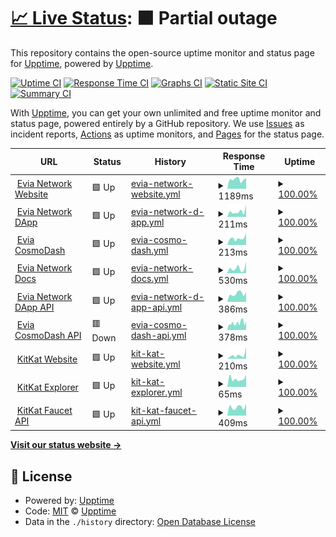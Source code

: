 # [📈 Live Status](https://status.evia.network): <!--live status--> **🟧 Partial outage**

This repository contains the open-source uptime monitor and status page for [Upptime](https://upptime.js.org), powered by [Upptime](https://github.com/upptime/upptime).

[![Uptime CI](https://github.com/max-evia/max-evia.github.io/workflows/Uptime%20CI/badge.svg)](https://github.com/max-evia/max-evia.github.io/actions?query=workflow%3A%22Uptime+CI%22)
[![Response Time CI](https://github.com/max-evia/max-evia.github.io/workflows/Response%20Time%20CI/badge.svg)](https://github.com/max-evia/max-evia.github.io/actions?query=workflow%3A%22Response+Time+CI%22)
[![Graphs CI](https://github.com/max-evia/max-evia.github.io/workflows/Graphs%20CI/badge.svg)](https://github.com/max-evia/max-evia.github.io/actions?query=workflow%3A%22Graphs+CI%22)
[![Static Site CI](https://github.com/max-evia/max-evia.github.io/workflows/Static%20Site%20CI/badge.svg)](https://github.com/max-evia/max-evia.github.io/actions?query=workflow%3A%22Static+Site+CI%22)
[![Summary CI](https://github.com/max-evia/max-evia.github.io/workflows/Summary%20CI/badge.svg)](https://github.com/max-evia/max-evia.github.io/actions?query=workflow%3A%22Summary+CI%22)

With [Upptime](https://upptime.js.org), you can get your own unlimited and free uptime monitor and status page, powered entirely by a GitHub repository. We use [Issues](https://github.com/upptime/upptime/issues) as incident reports, [Actions](https://github.com/max-evia/max-evia.github.io/actions) as uptime monitors, and [Pages](https://status.evia.network) for the status page.

<!--start: status pages-->
<!-- This summary is generated by Upptime (https://github.com/upptime/upptime) -->
<!-- Do not edit this manually, your changes will be overwritten -->
<!-- prettier-ignore -->
| URL | Status | History | Response Time | Uptime |
| --- | ------ | ------- | ------------- | ------ |
| <img alt="" src="https://icons.duckduckgo.com/ip3/www.evia.network.ico" height="13"> [Evia Network Website](https://www.evia.network) | 🟩 Up | [evia-network-website.yml](https://github.com/max-evia/max-evia.github.io/commits/HEAD/history/evia-network-website.yml) | <details><summary><img alt="Response time graph" src="./graphs/evia-network-website/response-time-week.png" height="20"> 1189ms</summary><br><a href="https://status.evia.network/history/evia-network-website"><img alt="Response time 691" src="https://img.shields.io/endpoint?url=https%3A%2F%2Fraw.githubusercontent.com%2Fmax-evia%2Fmax-evia.github.io%2FHEAD%2Fapi%2Fevia-network-website%2Fresponse-time.json"></a><br><a href="https://status.evia.network/history/evia-network-website"><img alt="24-hour response time 1369" src="https://img.shields.io/endpoint?url=https%3A%2F%2Fraw.githubusercontent.com%2Fmax-evia%2Fmax-evia.github.io%2FHEAD%2Fapi%2Fevia-network-website%2Fresponse-time-day.json"></a><br><a href="https://status.evia.network/history/evia-network-website"><img alt="7-day response time 1189" src="https://img.shields.io/endpoint?url=https%3A%2F%2Fraw.githubusercontent.com%2Fmax-evia%2Fmax-evia.github.io%2FHEAD%2Fapi%2Fevia-network-website%2Fresponse-time-week.json"></a><br><a href="https://status.evia.network/history/evia-network-website"><img alt="30-day response time 1082" src="https://img.shields.io/endpoint?url=https%3A%2F%2Fraw.githubusercontent.com%2Fmax-evia%2Fmax-evia.github.io%2FHEAD%2Fapi%2Fevia-network-website%2Fresponse-time-month.json"></a><br><a href="https://status.evia.network/history/evia-network-website"><img alt="1-year response time 691" src="https://img.shields.io/endpoint?url=https%3A%2F%2Fraw.githubusercontent.com%2Fmax-evia%2Fmax-evia.github.io%2FHEAD%2Fapi%2Fevia-network-website%2Fresponse-time-year.json"></a></details> | <details><summary><a href="https://status.evia.network/history/evia-network-website">100.00%</a></summary><a href="https://status.evia.network/history/evia-network-website"><img alt="All-time uptime 99.99%" src="https://img.shields.io/endpoint?url=https%3A%2F%2Fraw.githubusercontent.com%2Fmax-evia%2Fmax-evia.github.io%2FHEAD%2Fapi%2Fevia-network-website%2Fuptime.json"></a><br><a href="https://status.evia.network/history/evia-network-website"><img alt="24-hour uptime 100.00%" src="https://img.shields.io/endpoint?url=https%3A%2F%2Fraw.githubusercontent.com%2Fmax-evia%2Fmax-evia.github.io%2FHEAD%2Fapi%2Fevia-network-website%2Fuptime-day.json"></a><br><a href="https://status.evia.network/history/evia-network-website"><img alt="7-day uptime 100.00%" src="https://img.shields.io/endpoint?url=https%3A%2F%2Fraw.githubusercontent.com%2Fmax-evia%2Fmax-evia.github.io%2FHEAD%2Fapi%2Fevia-network-website%2Fuptime-week.json"></a><br><a href="https://status.evia.network/history/evia-network-website"><img alt="30-day uptime 100.00%" src="https://img.shields.io/endpoint?url=https%3A%2F%2Fraw.githubusercontent.com%2Fmax-evia%2Fmax-evia.github.io%2FHEAD%2Fapi%2Fevia-network-website%2Fuptime-month.json"></a><br><a href="https://status.evia.network/history/evia-network-website"><img alt="1-year uptime 99.99%" src="https://img.shields.io/endpoint?url=https%3A%2F%2Fraw.githubusercontent.com%2Fmax-evia%2Fmax-evia.github.io%2FHEAD%2Fapi%2Fevia-network-website%2Fuptime-year.json"></a></details>
| <img alt="" src="https://icons.duckduckgo.com/ip3/app.evia.network.ico" height="13"> [Evia Network DApp](https://app.evia.network) | 🟩 Up | [evia-network-d-app.yml](https://github.com/max-evia/max-evia.github.io/commits/HEAD/history/evia-network-d-app.yml) | <details><summary><img alt="Response time graph" src="./graphs/evia-network-d-app/response-time-week.png" height="20"> 211ms</summary><br><a href="https://status.evia.network/history/evia-network-d-app"><img alt="Response time 370" src="https://img.shields.io/endpoint?url=https%3A%2F%2Fraw.githubusercontent.com%2Fmax-evia%2Fmax-evia.github.io%2FHEAD%2Fapi%2Fevia-network-d-app%2Fresponse-time.json"></a><br><a href="https://status.evia.network/history/evia-network-d-app"><img alt="24-hour response time 474" src="https://img.shields.io/endpoint?url=https%3A%2F%2Fraw.githubusercontent.com%2Fmax-evia%2Fmax-evia.github.io%2FHEAD%2Fapi%2Fevia-network-d-app%2Fresponse-time-day.json"></a><br><a href="https://status.evia.network/history/evia-network-d-app"><img alt="7-day response time 211" src="https://img.shields.io/endpoint?url=https%3A%2F%2Fraw.githubusercontent.com%2Fmax-evia%2Fmax-evia.github.io%2FHEAD%2Fapi%2Fevia-network-d-app%2Fresponse-time-week.json"></a><br><a href="https://status.evia.network/history/evia-network-d-app"><img alt="30-day response time 235" src="https://img.shields.io/endpoint?url=https%3A%2F%2Fraw.githubusercontent.com%2Fmax-evia%2Fmax-evia.github.io%2FHEAD%2Fapi%2Fevia-network-d-app%2Fresponse-time-month.json"></a><br><a href="https://status.evia.network/history/evia-network-d-app"><img alt="1-year response time 370" src="https://img.shields.io/endpoint?url=https%3A%2F%2Fraw.githubusercontent.com%2Fmax-evia%2Fmax-evia.github.io%2FHEAD%2Fapi%2Fevia-network-d-app%2Fresponse-time-year.json"></a></details> | <details><summary><a href="https://status.evia.network/history/evia-network-d-app">100.00%</a></summary><a href="https://status.evia.network/history/evia-network-d-app"><img alt="All-time uptime 99.99%" src="https://img.shields.io/endpoint?url=https%3A%2F%2Fraw.githubusercontent.com%2Fmax-evia%2Fmax-evia.github.io%2FHEAD%2Fapi%2Fevia-network-d-app%2Fuptime.json"></a><br><a href="https://status.evia.network/history/evia-network-d-app"><img alt="24-hour uptime 100.00%" src="https://img.shields.io/endpoint?url=https%3A%2F%2Fraw.githubusercontent.com%2Fmax-evia%2Fmax-evia.github.io%2FHEAD%2Fapi%2Fevia-network-d-app%2Fuptime-day.json"></a><br><a href="https://status.evia.network/history/evia-network-d-app"><img alt="7-day uptime 100.00%" src="https://img.shields.io/endpoint?url=https%3A%2F%2Fraw.githubusercontent.com%2Fmax-evia%2Fmax-evia.github.io%2FHEAD%2Fapi%2Fevia-network-d-app%2Fuptime-week.json"></a><br><a href="https://status.evia.network/history/evia-network-d-app"><img alt="30-day uptime 100.00%" src="https://img.shields.io/endpoint?url=https%3A%2F%2Fraw.githubusercontent.com%2Fmax-evia%2Fmax-evia.github.io%2FHEAD%2Fapi%2Fevia-network-d-app%2Fuptime-month.json"></a><br><a href="https://status.evia.network/history/evia-network-d-app"><img alt="1-year uptime 99.99%" src="https://img.shields.io/endpoint?url=https%3A%2F%2Fraw.githubusercontent.com%2Fmax-evia%2Fmax-evia.github.io%2FHEAD%2Fapi%2Fevia-network-d-app%2Fuptime-year.json"></a></details>
| <img alt="" src="https://icons.duckduckgo.com/ip3/cosmodash.evia.network.ico" height="13"> [Evia CosmoDash](https://cosmodash.evia.network) | 🟩 Up | [evia-cosmo-dash.yml](https://github.com/max-evia/max-evia.github.io/commits/HEAD/history/evia-cosmo-dash.yml) | <details><summary><img alt="Response time graph" src="./graphs/evia-cosmo-dash/response-time-week.png" height="20"> 213ms</summary><br><a href="https://status.evia.network/history/evia-cosmo-dash"><img alt="Response time 421" src="https://img.shields.io/endpoint?url=https%3A%2F%2Fraw.githubusercontent.com%2Fmax-evia%2Fmax-evia.github.io%2FHEAD%2Fapi%2Fevia-cosmo-dash%2Fresponse-time.json"></a><br><a href="https://status.evia.network/history/evia-cosmo-dash"><img alt="24-hour response time 374" src="https://img.shields.io/endpoint?url=https%3A%2F%2Fraw.githubusercontent.com%2Fmax-evia%2Fmax-evia.github.io%2FHEAD%2Fapi%2Fevia-cosmo-dash%2Fresponse-time-day.json"></a><br><a href="https://status.evia.network/history/evia-cosmo-dash"><img alt="7-day response time 213" src="https://img.shields.io/endpoint?url=https%3A%2F%2Fraw.githubusercontent.com%2Fmax-evia%2Fmax-evia.github.io%2FHEAD%2Fapi%2Fevia-cosmo-dash%2Fresponse-time-week.json"></a><br><a href="https://status.evia.network/history/evia-cosmo-dash"><img alt="30-day response time 271" src="https://img.shields.io/endpoint?url=https%3A%2F%2Fraw.githubusercontent.com%2Fmax-evia%2Fmax-evia.github.io%2FHEAD%2Fapi%2Fevia-cosmo-dash%2Fresponse-time-month.json"></a><br><a href="https://status.evia.network/history/evia-cosmo-dash"><img alt="1-year response time 421" src="https://img.shields.io/endpoint?url=https%3A%2F%2Fraw.githubusercontent.com%2Fmax-evia%2Fmax-evia.github.io%2FHEAD%2Fapi%2Fevia-cosmo-dash%2Fresponse-time-year.json"></a></details> | <details><summary><a href="https://status.evia.network/history/evia-cosmo-dash">100.00%</a></summary><a href="https://status.evia.network/history/evia-cosmo-dash"><img alt="All-time uptime 99.84%" src="https://img.shields.io/endpoint?url=https%3A%2F%2Fraw.githubusercontent.com%2Fmax-evia%2Fmax-evia.github.io%2FHEAD%2Fapi%2Fevia-cosmo-dash%2Fuptime.json"></a><br><a href="https://status.evia.network/history/evia-cosmo-dash"><img alt="24-hour uptime 100.00%" src="https://img.shields.io/endpoint?url=https%3A%2F%2Fraw.githubusercontent.com%2Fmax-evia%2Fmax-evia.github.io%2FHEAD%2Fapi%2Fevia-cosmo-dash%2Fuptime-day.json"></a><br><a href="https://status.evia.network/history/evia-cosmo-dash"><img alt="7-day uptime 100.00%" src="https://img.shields.io/endpoint?url=https%3A%2F%2Fraw.githubusercontent.com%2Fmax-evia%2Fmax-evia.github.io%2FHEAD%2Fapi%2Fevia-cosmo-dash%2Fuptime-week.json"></a><br><a href="https://status.evia.network/history/evia-cosmo-dash"><img alt="30-day uptime 100.00%" src="https://img.shields.io/endpoint?url=https%3A%2F%2Fraw.githubusercontent.com%2Fmax-evia%2Fmax-evia.github.io%2FHEAD%2Fapi%2Fevia-cosmo-dash%2Fuptime-month.json"></a><br><a href="https://status.evia.network/history/evia-cosmo-dash"><img alt="1-year uptime 99.84%" src="https://img.shields.io/endpoint?url=https%3A%2F%2Fraw.githubusercontent.com%2Fmax-evia%2Fmax-evia.github.io%2FHEAD%2Fapi%2Fevia-cosmo-dash%2Fuptime-year.json"></a></details>
| <img alt="" src="https://icons.duckduckgo.com/ip3/docs.evia.network.ico" height="13"> [Evia Network Docs](https://docs.evia.network) | 🟩 Up | [evia-network-docs.yml](https://github.com/max-evia/max-evia.github.io/commits/HEAD/history/evia-network-docs.yml) | <details><summary><img alt="Response time graph" src="./graphs/evia-network-docs/response-time-week.png" height="20"> 530ms</summary><br><a href="https://status.evia.network/history/evia-network-docs"><img alt="Response time 470" src="https://img.shields.io/endpoint?url=https%3A%2F%2Fraw.githubusercontent.com%2Fmax-evia%2Fmax-evia.github.io%2FHEAD%2Fapi%2Fevia-network-docs%2Fresponse-time.json"></a><br><a href="https://status.evia.network/history/evia-network-docs"><img alt="24-hour response time 1220" src="https://img.shields.io/endpoint?url=https%3A%2F%2Fraw.githubusercontent.com%2Fmax-evia%2Fmax-evia.github.io%2FHEAD%2Fapi%2Fevia-network-docs%2Fresponse-time-day.json"></a><br><a href="https://status.evia.network/history/evia-network-docs"><img alt="7-day response time 530" src="https://img.shields.io/endpoint?url=https%3A%2F%2Fraw.githubusercontent.com%2Fmax-evia%2Fmax-evia.github.io%2FHEAD%2Fapi%2Fevia-network-docs%2Fresponse-time-week.json"></a><br><a href="https://status.evia.network/history/evia-network-docs"><img alt="30-day response time 611" src="https://img.shields.io/endpoint?url=https%3A%2F%2Fraw.githubusercontent.com%2Fmax-evia%2Fmax-evia.github.io%2FHEAD%2Fapi%2Fevia-network-docs%2Fresponse-time-month.json"></a><br><a href="https://status.evia.network/history/evia-network-docs"><img alt="1-year response time 470" src="https://img.shields.io/endpoint?url=https%3A%2F%2Fraw.githubusercontent.com%2Fmax-evia%2Fmax-evia.github.io%2FHEAD%2Fapi%2Fevia-network-docs%2Fresponse-time-year.json"></a></details> | <details><summary><a href="https://status.evia.network/history/evia-network-docs">100.00%</a></summary><a href="https://status.evia.network/history/evia-network-docs"><img alt="All-time uptime 99.96%" src="https://img.shields.io/endpoint?url=https%3A%2F%2Fraw.githubusercontent.com%2Fmax-evia%2Fmax-evia.github.io%2FHEAD%2Fapi%2Fevia-network-docs%2Fuptime.json"></a><br><a href="https://status.evia.network/history/evia-network-docs"><img alt="24-hour uptime 100.00%" src="https://img.shields.io/endpoint?url=https%3A%2F%2Fraw.githubusercontent.com%2Fmax-evia%2Fmax-evia.github.io%2FHEAD%2Fapi%2Fevia-network-docs%2Fuptime-day.json"></a><br><a href="https://status.evia.network/history/evia-network-docs"><img alt="7-day uptime 100.00%" src="https://img.shields.io/endpoint?url=https%3A%2F%2Fraw.githubusercontent.com%2Fmax-evia%2Fmax-evia.github.io%2FHEAD%2Fapi%2Fevia-network-docs%2Fuptime-week.json"></a><br><a href="https://status.evia.network/history/evia-network-docs"><img alt="30-day uptime 100.00%" src="https://img.shields.io/endpoint?url=https%3A%2F%2Fraw.githubusercontent.com%2Fmax-evia%2Fmax-evia.github.io%2FHEAD%2Fapi%2Fevia-network-docs%2Fuptime-month.json"></a><br><a href="https://status.evia.network/history/evia-network-docs"><img alt="1-year uptime 99.96%" src="https://img.shields.io/endpoint?url=https%3A%2F%2Fraw.githubusercontent.com%2Fmax-evia%2Fmax-evia.github.io%2FHEAD%2Fapi%2Fevia-network-docs%2Fuptime-year.json"></a></details>
| <img alt="" src="https://icons.duckduckgo.com/ip3/api.propel.evianetwork.com.ico" height="13"> [Evia Network DApp API](https://api.propel.evianetwork.com) | 🟩 Up | [evia-network-d-app-api.yml](https://github.com/max-evia/max-evia.github.io/commits/HEAD/history/evia-network-d-app-api.yml) | <details><summary><img alt="Response time graph" src="./graphs/evia-network-d-app-api/response-time-week.png" height="20"> 386ms</summary><br><a href="https://status.evia.network/history/evia-network-d-app-api"><img alt="Response time 407" src="https://img.shields.io/endpoint?url=https%3A%2F%2Fraw.githubusercontent.com%2Fmax-evia%2Fmax-evia.github.io%2FHEAD%2Fapi%2Fevia-network-d-app-api%2Fresponse-time.json"></a><br><a href="https://status.evia.network/history/evia-network-d-app-api"><img alt="24-hour response time 459" src="https://img.shields.io/endpoint?url=https%3A%2F%2Fraw.githubusercontent.com%2Fmax-evia%2Fmax-evia.github.io%2FHEAD%2Fapi%2Fevia-network-d-app-api%2Fresponse-time-day.json"></a><br><a href="https://status.evia.network/history/evia-network-d-app-api"><img alt="7-day response time 386" src="https://img.shields.io/endpoint?url=https%3A%2F%2Fraw.githubusercontent.com%2Fmax-evia%2Fmax-evia.github.io%2FHEAD%2Fapi%2Fevia-network-d-app-api%2Fresponse-time-week.json"></a><br><a href="https://status.evia.network/history/evia-network-d-app-api"><img alt="30-day response time 383" src="https://img.shields.io/endpoint?url=https%3A%2F%2Fraw.githubusercontent.com%2Fmax-evia%2Fmax-evia.github.io%2FHEAD%2Fapi%2Fevia-network-d-app-api%2Fresponse-time-month.json"></a><br><a href="https://status.evia.network/history/evia-network-d-app-api"><img alt="1-year response time 407" src="https://img.shields.io/endpoint?url=https%3A%2F%2Fraw.githubusercontent.com%2Fmax-evia%2Fmax-evia.github.io%2FHEAD%2Fapi%2Fevia-network-d-app-api%2Fresponse-time-year.json"></a></details> | <details><summary><a href="https://status.evia.network/history/evia-network-d-app-api">100.00%</a></summary><a href="https://status.evia.network/history/evia-network-d-app-api"><img alt="All-time uptime 99.96%" src="https://img.shields.io/endpoint?url=https%3A%2F%2Fraw.githubusercontent.com%2Fmax-evia%2Fmax-evia.github.io%2FHEAD%2Fapi%2Fevia-network-d-app-api%2Fuptime.json"></a><br><a href="https://status.evia.network/history/evia-network-d-app-api"><img alt="24-hour uptime 100.00%" src="https://img.shields.io/endpoint?url=https%3A%2F%2Fraw.githubusercontent.com%2Fmax-evia%2Fmax-evia.github.io%2FHEAD%2Fapi%2Fevia-network-d-app-api%2Fuptime-day.json"></a><br><a href="https://status.evia.network/history/evia-network-d-app-api"><img alt="7-day uptime 100.00%" src="https://img.shields.io/endpoint?url=https%3A%2F%2Fraw.githubusercontent.com%2Fmax-evia%2Fmax-evia.github.io%2FHEAD%2Fapi%2Fevia-network-d-app-api%2Fuptime-week.json"></a><br><a href="https://status.evia.network/history/evia-network-d-app-api"><img alt="30-day uptime 100.00%" src="https://img.shields.io/endpoint?url=https%3A%2F%2Fraw.githubusercontent.com%2Fmax-evia%2Fmax-evia.github.io%2FHEAD%2Fapi%2Fevia-network-d-app-api%2Fuptime-month.json"></a><br><a href="https://status.evia.network/history/evia-network-d-app-api"><img alt="1-year uptime 99.96%" src="https://img.shields.io/endpoint?url=https%3A%2F%2Fraw.githubusercontent.com%2Fmax-evia%2Fmax-evia.github.io%2FHEAD%2Fapi%2Fevia-network-d-app-api%2Fuptime-year.json"></a></details>
| <img alt="" src="https://icons.duckduckgo.com/ip3/api.cosmodash.evia.network.ico" height="13"> [Evia CosmoDash API](https://api.cosmodash.evia.network) | 🟥 Down | [evia-cosmo-dash-api.yml](https://github.com/max-evia/max-evia.github.io/commits/HEAD/history/evia-cosmo-dash-api.yml) | <details><summary><img alt="Response time graph" src="./graphs/evia-cosmo-dash-api/response-time-week.png" height="20"> 378ms</summary><br><a href="https://status.evia.network/history/evia-cosmo-dash-api"><img alt="Response time 388" src="https://img.shields.io/endpoint?url=https%3A%2F%2Fraw.githubusercontent.com%2Fmax-evia%2Fmax-evia.github.io%2FHEAD%2Fapi%2Fevia-cosmo-dash-api%2Fresponse-time.json"></a><br><a href="https://status.evia.network/history/evia-cosmo-dash-api"><img alt="24-hour response time 392" src="https://img.shields.io/endpoint?url=https%3A%2F%2Fraw.githubusercontent.com%2Fmax-evia%2Fmax-evia.github.io%2FHEAD%2Fapi%2Fevia-cosmo-dash-api%2Fresponse-time-day.json"></a><br><a href="https://status.evia.network/history/evia-cosmo-dash-api"><img alt="7-day response time 378" src="https://img.shields.io/endpoint?url=https%3A%2F%2Fraw.githubusercontent.com%2Fmax-evia%2Fmax-evia.github.io%2FHEAD%2Fapi%2Fevia-cosmo-dash-api%2Fresponse-time-week.json"></a><br><a href="https://status.evia.network/history/evia-cosmo-dash-api"><img alt="30-day response time 378" src="https://img.shields.io/endpoint?url=https%3A%2F%2Fraw.githubusercontent.com%2Fmax-evia%2Fmax-evia.github.io%2FHEAD%2Fapi%2Fevia-cosmo-dash-api%2Fresponse-time-month.json"></a><br><a href="https://status.evia.network/history/evia-cosmo-dash-api"><img alt="1-year response time 388" src="https://img.shields.io/endpoint?url=https%3A%2F%2Fraw.githubusercontent.com%2Fmax-evia%2Fmax-evia.github.io%2FHEAD%2Fapi%2Fevia-cosmo-dash-api%2Fresponse-time-year.json"></a></details> | <details><summary><a href="https://status.evia.network/history/evia-cosmo-dash-api">100.00%</a></summary><a href="https://status.evia.network/history/evia-cosmo-dash-api"><img alt="All-time uptime 99.80%" src="https://img.shields.io/endpoint?url=https%3A%2F%2Fraw.githubusercontent.com%2Fmax-evia%2Fmax-evia.github.io%2FHEAD%2Fapi%2Fevia-cosmo-dash-api%2Fuptime.json"></a><br><a href="https://status.evia.network/history/evia-cosmo-dash-api"><img alt="24-hour uptime 99.99%" src="https://img.shields.io/endpoint?url=https%3A%2F%2Fraw.githubusercontent.com%2Fmax-evia%2Fmax-evia.github.io%2FHEAD%2Fapi%2Fevia-cosmo-dash-api%2Fuptime-day.json"></a><br><a href="https://status.evia.network/history/evia-cosmo-dash-api"><img alt="7-day uptime 100.00%" src="https://img.shields.io/endpoint?url=https%3A%2F%2Fraw.githubusercontent.com%2Fmax-evia%2Fmax-evia.github.io%2FHEAD%2Fapi%2Fevia-cosmo-dash-api%2Fuptime-week.json"></a><br><a href="https://status.evia.network/history/evia-cosmo-dash-api"><img alt="30-day uptime 99.75%" src="https://img.shields.io/endpoint?url=https%3A%2F%2Fraw.githubusercontent.com%2Fmax-evia%2Fmax-evia.github.io%2FHEAD%2Fapi%2Fevia-cosmo-dash-api%2Fuptime-month.json"></a><br><a href="https://status.evia.network/history/evia-cosmo-dash-api"><img alt="1-year uptime 99.80%" src="https://img.shields.io/endpoint?url=https%3A%2F%2Fraw.githubusercontent.com%2Fmax-evia%2Fmax-evia.github.io%2FHEAD%2Fapi%2Fevia-cosmo-dash-api%2Fuptime-year.json"></a></details>
| <img alt="" src="https://icons.duckduckgo.com/ip3/www.kitkat.zone.ico" height="13"> [KitKat Website](https://www.kitkat.zone) | 🟩 Up | [kit-kat-website.yml](https://github.com/max-evia/max-evia.github.io/commits/HEAD/history/kit-kat-website.yml) | <details><summary><img alt="Response time graph" src="./graphs/kit-kat-website/response-time-week.png" height="20"> 210ms</summary><br><a href="https://status.evia.network/history/kit-kat-website"><img alt="Response time 560" src="https://img.shields.io/endpoint?url=https%3A%2F%2Fraw.githubusercontent.com%2Fmax-evia%2Fmax-evia.github.io%2FHEAD%2Fapi%2Fkit-kat-website%2Fresponse-time.json"></a><br><a href="https://status.evia.network/history/kit-kat-website"><img alt="24-hour response time 640" src="https://img.shields.io/endpoint?url=https%3A%2F%2Fraw.githubusercontent.com%2Fmax-evia%2Fmax-evia.github.io%2FHEAD%2Fapi%2Fkit-kat-website%2Fresponse-time-day.json"></a><br><a href="https://status.evia.network/history/kit-kat-website"><img alt="7-day response time 210" src="https://img.shields.io/endpoint?url=https%3A%2F%2Fraw.githubusercontent.com%2Fmax-evia%2Fmax-evia.github.io%2FHEAD%2Fapi%2Fkit-kat-website%2Fresponse-time-week.json"></a><br><a href="https://status.evia.network/history/kit-kat-website"><img alt="30-day response time 462" src="https://img.shields.io/endpoint?url=https%3A%2F%2Fraw.githubusercontent.com%2Fmax-evia%2Fmax-evia.github.io%2FHEAD%2Fapi%2Fkit-kat-website%2Fresponse-time-month.json"></a><br><a href="https://status.evia.network/history/kit-kat-website"><img alt="1-year response time 560" src="https://img.shields.io/endpoint?url=https%3A%2F%2Fraw.githubusercontent.com%2Fmax-evia%2Fmax-evia.github.io%2FHEAD%2Fapi%2Fkit-kat-website%2Fresponse-time-year.json"></a></details> | <details><summary><a href="https://status.evia.network/history/kit-kat-website">100.00%</a></summary><a href="https://status.evia.network/history/kit-kat-website"><img alt="All-time uptime 99.21%" src="https://img.shields.io/endpoint?url=https%3A%2F%2Fraw.githubusercontent.com%2Fmax-evia%2Fmax-evia.github.io%2FHEAD%2Fapi%2Fkit-kat-website%2Fuptime.json"></a><br><a href="https://status.evia.network/history/kit-kat-website"><img alt="24-hour uptime 100.00%" src="https://img.shields.io/endpoint?url=https%3A%2F%2Fraw.githubusercontent.com%2Fmax-evia%2Fmax-evia.github.io%2FHEAD%2Fapi%2Fkit-kat-website%2Fuptime-day.json"></a><br><a href="https://status.evia.network/history/kit-kat-website"><img alt="7-day uptime 100.00%" src="https://img.shields.io/endpoint?url=https%3A%2F%2Fraw.githubusercontent.com%2Fmax-evia%2Fmax-evia.github.io%2FHEAD%2Fapi%2Fkit-kat-website%2Fuptime-week.json"></a><br><a href="https://status.evia.network/history/kit-kat-website"><img alt="30-day uptime 96.80%" src="https://img.shields.io/endpoint?url=https%3A%2F%2Fraw.githubusercontent.com%2Fmax-evia%2Fmax-evia.github.io%2FHEAD%2Fapi%2Fkit-kat-website%2Fuptime-month.json"></a><br><a href="https://status.evia.network/history/kit-kat-website"><img alt="1-year uptime 99.21%" src="https://img.shields.io/endpoint?url=https%3A%2F%2Fraw.githubusercontent.com%2Fmax-evia%2Fmax-evia.github.io%2FHEAD%2Fapi%2Fkit-kat-website%2Fuptime-year.json"></a></details>
| <img alt="" src="https://icons.duckduckgo.com/ip3/explorer.kitkat.zone.ico" height="13"> [KitKat Explorer](https://explorer.kitkat.zone) | 🟩 Up | [kit-kat-explorer.yml](https://github.com/max-evia/max-evia.github.io/commits/HEAD/history/kit-kat-explorer.yml) | <details><summary><img alt="Response time graph" src="./graphs/kit-kat-explorer/response-time-week.png" height="20"> 65ms</summary><br><a href="https://status.evia.network/history/kit-kat-explorer"><img alt="Response time 152" src="https://img.shields.io/endpoint?url=https%3A%2F%2Fraw.githubusercontent.com%2Fmax-evia%2Fmax-evia.github.io%2FHEAD%2Fapi%2Fkit-kat-explorer%2Fresponse-time.json"></a><br><a href="https://status.evia.network/history/kit-kat-explorer"><img alt="24-hour response time 94" src="https://img.shields.io/endpoint?url=https%3A%2F%2Fraw.githubusercontent.com%2Fmax-evia%2Fmax-evia.github.io%2FHEAD%2Fapi%2Fkit-kat-explorer%2Fresponse-time-day.json"></a><br><a href="https://status.evia.network/history/kit-kat-explorer"><img alt="7-day response time 65" src="https://img.shields.io/endpoint?url=https%3A%2F%2Fraw.githubusercontent.com%2Fmax-evia%2Fmax-evia.github.io%2FHEAD%2Fapi%2Fkit-kat-explorer%2Fresponse-time-week.json"></a><br><a href="https://status.evia.network/history/kit-kat-explorer"><img alt="30-day response time 135" src="https://img.shields.io/endpoint?url=https%3A%2F%2Fraw.githubusercontent.com%2Fmax-evia%2Fmax-evia.github.io%2FHEAD%2Fapi%2Fkit-kat-explorer%2Fresponse-time-month.json"></a><br><a href="https://status.evia.network/history/kit-kat-explorer"><img alt="1-year response time 152" src="https://img.shields.io/endpoint?url=https%3A%2F%2Fraw.githubusercontent.com%2Fmax-evia%2Fmax-evia.github.io%2FHEAD%2Fapi%2Fkit-kat-explorer%2Fresponse-time-year.json"></a></details> | <details><summary><a href="https://status.evia.network/history/kit-kat-explorer">100.00%</a></summary><a href="https://status.evia.network/history/kit-kat-explorer"><img alt="All-time uptime 99.87%" src="https://img.shields.io/endpoint?url=https%3A%2F%2Fraw.githubusercontent.com%2Fmax-evia%2Fmax-evia.github.io%2FHEAD%2Fapi%2Fkit-kat-explorer%2Fuptime.json"></a><br><a href="https://status.evia.network/history/kit-kat-explorer"><img alt="24-hour uptime 100.00%" src="https://img.shields.io/endpoint?url=https%3A%2F%2Fraw.githubusercontent.com%2Fmax-evia%2Fmax-evia.github.io%2FHEAD%2Fapi%2Fkit-kat-explorer%2Fuptime-day.json"></a><br><a href="https://status.evia.network/history/kit-kat-explorer"><img alt="7-day uptime 100.00%" src="https://img.shields.io/endpoint?url=https%3A%2F%2Fraw.githubusercontent.com%2Fmax-evia%2Fmax-evia.github.io%2FHEAD%2Fapi%2Fkit-kat-explorer%2Fuptime-week.json"></a><br><a href="https://status.evia.network/history/kit-kat-explorer"><img alt="30-day uptime 99.49%" src="https://img.shields.io/endpoint?url=https%3A%2F%2Fraw.githubusercontent.com%2Fmax-evia%2Fmax-evia.github.io%2FHEAD%2Fapi%2Fkit-kat-explorer%2Fuptime-month.json"></a><br><a href="https://status.evia.network/history/kit-kat-explorer"><img alt="1-year uptime 99.87%" src="https://img.shields.io/endpoint?url=https%3A%2F%2Fraw.githubusercontent.com%2Fmax-evia%2Fmax-evia.github.io%2FHEAD%2Fapi%2Fkit-kat-explorer%2Fuptime-year.json"></a></details>
| <img alt="" src="https://icons.duckduckgo.com/ip3/api.faucet.kitkat.zone.ico" height="13"> [KitKat Faucet API](https://api.faucet.kitkat.zone) | 🟩 Up | [kit-kat-faucet-api.yml](https://github.com/max-evia/max-evia.github.io/commits/HEAD/history/kit-kat-faucet-api.yml) | <details><summary><img alt="Response time graph" src="./graphs/kit-kat-faucet-api/response-time-week.png" height="20"> 409ms</summary><br><a href="https://status.evia.network/history/kit-kat-faucet-api"><img alt="Response time 404" src="https://img.shields.io/endpoint?url=https%3A%2F%2Fraw.githubusercontent.com%2Fmax-evia%2Fmax-evia.github.io%2FHEAD%2Fapi%2Fkit-kat-faucet-api%2Fresponse-time.json"></a><br><a href="https://status.evia.network/history/kit-kat-faucet-api"><img alt="24-hour response time 561" src="https://img.shields.io/endpoint?url=https%3A%2F%2Fraw.githubusercontent.com%2Fmax-evia%2Fmax-evia.github.io%2FHEAD%2Fapi%2Fkit-kat-faucet-api%2Fresponse-time-day.json"></a><br><a href="https://status.evia.network/history/kit-kat-faucet-api"><img alt="7-day response time 409" src="https://img.shields.io/endpoint?url=https%3A%2F%2Fraw.githubusercontent.com%2Fmax-evia%2Fmax-evia.github.io%2FHEAD%2Fapi%2Fkit-kat-faucet-api%2Fresponse-time-week.json"></a><br><a href="https://status.evia.network/history/kit-kat-faucet-api"><img alt="30-day response time 387" src="https://img.shields.io/endpoint?url=https%3A%2F%2Fraw.githubusercontent.com%2Fmax-evia%2Fmax-evia.github.io%2FHEAD%2Fapi%2Fkit-kat-faucet-api%2Fresponse-time-month.json"></a><br><a href="https://status.evia.network/history/kit-kat-faucet-api"><img alt="1-year response time 404" src="https://img.shields.io/endpoint?url=https%3A%2F%2Fraw.githubusercontent.com%2Fmax-evia%2Fmax-evia.github.io%2FHEAD%2Fapi%2Fkit-kat-faucet-api%2Fresponse-time-year.json"></a></details> | <details><summary><a href="https://status.evia.network/history/kit-kat-faucet-api">100.00%</a></summary><a href="https://status.evia.network/history/kit-kat-faucet-api"><img alt="All-time uptime 99.90%" src="https://img.shields.io/endpoint?url=https%3A%2F%2Fraw.githubusercontent.com%2Fmax-evia%2Fmax-evia.github.io%2FHEAD%2Fapi%2Fkit-kat-faucet-api%2Fuptime.json"></a><br><a href="https://status.evia.network/history/kit-kat-faucet-api"><img alt="24-hour uptime 100.00%" src="https://img.shields.io/endpoint?url=https%3A%2F%2Fraw.githubusercontent.com%2Fmax-evia%2Fmax-evia.github.io%2FHEAD%2Fapi%2Fkit-kat-faucet-api%2Fuptime-day.json"></a><br><a href="https://status.evia.network/history/kit-kat-faucet-api"><img alt="7-day uptime 100.00%" src="https://img.shields.io/endpoint?url=https%3A%2F%2Fraw.githubusercontent.com%2Fmax-evia%2Fmax-evia.github.io%2FHEAD%2Fapi%2Fkit-kat-faucet-api%2Fuptime-week.json"></a><br><a href="https://status.evia.network/history/kit-kat-faucet-api"><img alt="30-day uptime 100.00%" src="https://img.shields.io/endpoint?url=https%3A%2F%2Fraw.githubusercontent.com%2Fmax-evia%2Fmax-evia.github.io%2FHEAD%2Fapi%2Fkit-kat-faucet-api%2Fuptime-month.json"></a><br><a href="https://status.evia.network/history/kit-kat-faucet-api"><img alt="1-year uptime 99.90%" src="https://img.shields.io/endpoint?url=https%3A%2F%2Fraw.githubusercontent.com%2Fmax-evia%2Fmax-evia.github.io%2FHEAD%2Fapi%2Fkit-kat-faucet-api%2Fuptime-year.json"></a></details>

<!--end: status pages-->

[**Visit our status website →**](https://status.evia.network)

## 📄 License

- Powered by: [Upptime](https://github.com/upptime/upptime)
- Code: [MIT](./LICENSE) © [Upptime](https://upptime.js.org)
- Data in the `./history` directory: [Open Database License](https://opendatacommons.org/licenses/odbl/1-0/)
